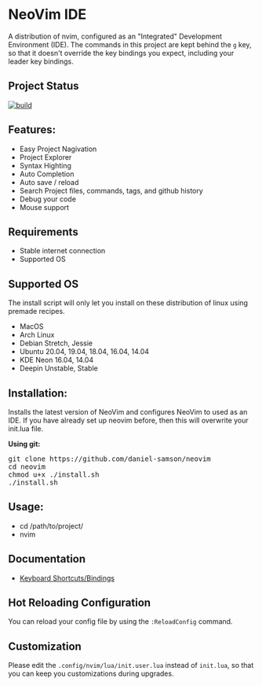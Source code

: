 # NeoVim IDE

A distribution of nvim, configured as an "Integrated" Development Environment (IDE). The commands in this project are kept behind the `g` key, so that it doesn't override the key bindings you expect, including your leader key bindings.

## Project Status
[![build](https://github.com/daniel-samson/neovim/actions/workflows/build.yml/badge.svg)](https://github.com/daniel-samson/neovim/actions/workflows/build.yml)

## Features:

- Easy Project Nagivation
- Project Explorer
- Syntax Highting
- Auto Completion
- Auto save / reload
- Search Project files, commands, tags, and github history
- Debug your code
- Mouse support

## Requirements
- Stable internet connection
- Supported OS

## Supported OS

The install script will only let you install on these distribution of linux using premade recipes.

- MacOS
- Arch Linux
- Debian Stretch, Jessie
- Ubuntu 20.04, 19.04, 18.04, 16.04, 14.04
- KDE Neon 16.04, 14.04
- Deepin Unstable, Stable

## Installation:
Installs the latest version of NeoVim and configures NeoVim to used as an IDE. If you have already set up neovim before, then this will overwrite your init.lua file.

**Using git:**
<pre>
git clone https://github.com/daniel-samson/neovim
cd neovim
chmod u+x ./install.sh
./install.sh
</pre>

## Usage:
- cd /path/to/project/
- nvim 

## Documentation
- [Keyboard Shortcuts/Bindings](KEYBINDING.md)

## Hot Reloading Configuration
You can reload your config file by using the `:ReloadConfig` command.

## Customization

Please edit the `.config/nvim/lua/init.user.lua` instead of `init.lua`, so that you can keep you customizations during upgrades.

